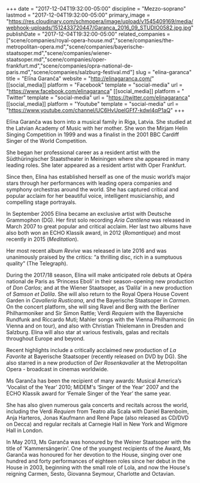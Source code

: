 +++
date = "2017-12-04T19:32:00-05:00"
discipline = "Mezzo-soprano"
lastmod = "2017-12-04T19:32:00-05:00"
primary_image = "https://res.cloudinary.com/schmopera/image/upload/v1545409169/media/webhook-uploads/1512433720447/Garanca_2016_09_STUDIO0582.jpg.jpg"
publishDate = "2017-12-04T19:32:00-05:00"
related_companies = ["scene/companies/royal-opera-house.md","scene/companies/the-metropolitan-opera.md","scene/companies/bayerische-staatsoper.md","scene/companies/wiener-staatsoper.md","scene/companies/oper-frankfurt.md","scene/companies/opra-national-de-paris.md","scene/companies/salzburg-festival.md"]
slug = "elina-garanca"
title = "Elīna Garanča"
website = "http://elinagaranca.com/"
[[social_media]]
platform = "Facebook"
template = "social-media"
url = "https://www.facebook.com/elinagaranca"
[[social_media]]
platform = " Twitter"
template = "social-media"
url = "https://twitter.com/elinagaranca"
[[social_media]]
platform = "Youtube"
template = "social-media"
url = "https://www.youtube.com/channel/UC6HvUpelGFf7-kdwl4qP1aQ"
+++

Elīna Garanča was born into a musical family in Riga, Latvia. She studied at the Latvian Academy of Music with her mother. She won the Mirjam Helin Singing Competition in 1999 and was a finalist in the 2001 BBC Cardiff Singer of the World Competition.

She began her professional career as a resident artist with the Südthüringischer Staatstheater in Meiningen where she appeared in many leading roles. She later appeared as a resident artist with Oper Frankfurt.

Since then, Elina has established herself as one of the music world’s major stars through her performances with leading opera companies and symphony orchestras around the world. She has captured critical and popular acclaim for her beautiful voice, intelligent musicianship, and compelling stage portrayals.

In September 2005 Elina became an exclusive artist with Deutsche Grammophon (DG). Her first solo recording *Aria Cantilena* was released in March 2007 to great popular and critical acclaim. Her last two albums have also both won an ECHO Klassik award, in 2012 (*Romantique*) and most recently in 2015 (*Meditation*).

Her most recent album *Revive* was released in late 2016 and was unanimously praised by the critics: “a thrilling disc, rich in a sumptuous quality” (The Telegraph).

During the 2017/18 season, Elina will make anticipated role debuts at Opéra national de Paris as ‘Princess Eboli’ in their season-opening new production of *Don Carlos*; and at the Wiener Staatsoper, as ‘Dalila’ in a new production of *Samson et Dalila*. She will also return to the Royal Opera House Covent Garden in *Cavalleria Rusticana*, and the Bayerische Staatsoper in *Carmen*. On the concert platform, she will sing Ravel and Berg with the Berliner Philharmoniker and Sir Simon Rattle; Verdi *Requiem* with the Bayersiche Rundfunk and Riccardo Muti; Mahler songs with the Vienna Philharmonic (in Vienna and on tour), and also with Christian Thielemann in Dresden and Salzburg. Elina will also star at various festivals, galas and recitals throughout Europe and beyond.

Recent highlights include a critically acclaimed new production of *La Favorite* at Bayerische Staatsoper (recently released on DVD by DG). She also starred in a new production of *Der Rosenkavalier* at the Metropolitan Opera - broadcast in cinemas worldwide.

Ms Garanča has been the recipient of many awards: Musical America’s ‘Vocalist of the Year’ 2010; MIDEM's ‘Singer of the Year’ 2007 and the ECHO Klassik award for ‘Female Singer of the Year’ the same year.

She has also given numerous gala concerts and recitals across the world, including the Verdi *Requiem* from Teatro alla Scala with Daniel Barenboim, Anja Harteros, Jonas Kaufmann and René Pape (also released as CD/DVD on Decca) and regular recitals at Carnegie Hall in New York and Wigmore Hall in London.

In May 2013, Ms Garanča was honoured by the Weiner Staatsoper with the title of 'Kammersängerin'. One of the youngest recipients of the Award, Ms Garanča was honoured for her devotion to the House, singing over one hundred and forty performances of eighteen roles since her debut in the House in 2003, beginning with the small role of Lola, and now the House's reigning Carmen, Sesto, Giovanna Seymour, Charlotte and Octavian.
